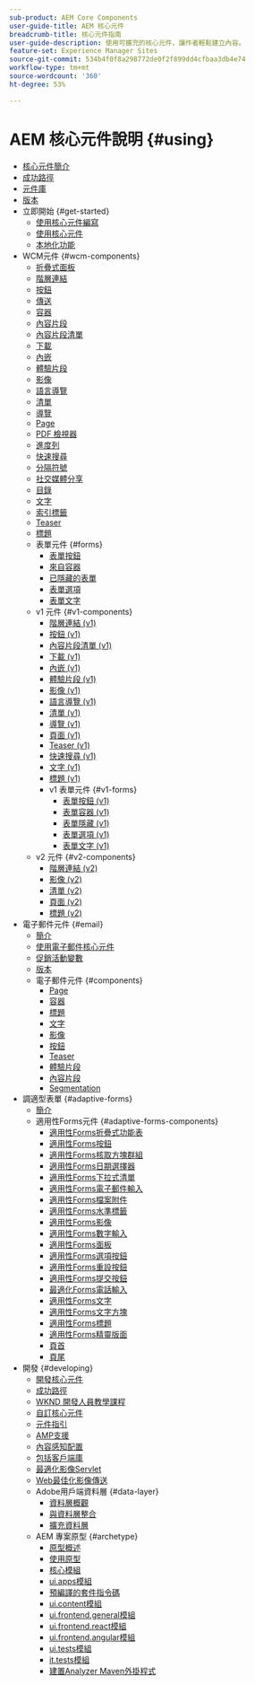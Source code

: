 ```yaml
---
sub-product: AEM Core Components
user-guide-title: AEM 核心元件
breadcrumb-title: 核心元件指南
user-guide-description: 使用可擴充的核心元件，讓作者輕鬆建立內容。
feature-set: Experience Manager Sites
source-git-commit: 534b4f0f8a298772de0f2f899dd4cfbaa3db4e74
workflow-type: tm+mt
source-wordcount: '360'
ht-degree: 53%

---
```



# AEM 核心元件說明 {#using}

+ [核心元件簡介](introduction.md)
+ [成功路徑](developing/success.md)
+ [元件庫](https://adobe.com/go/aem_cmp_library)
+ [版本](versions.md)
+ 立即開始 {#get-started}
   + [使用核心元件編寫](get-started/authoring.md)
   + [使用核心元件](get-started/using.md)
   + [本地化功能](get-started/localization.md)
+ WCM元件 {#wcm-components}
   + [折疊式面板](components/accordion.md)
   + [階層連結](components/breadcrumb.md)
   + [按鈕](components/button.md)
   + [傳送](components/carousel.md)
   + [容器](components/container.md)
   + [內容片段](components/content-fragment-component.md)
   + [內容片段清單](components/content-fragment-list.md)
   + [下載](components/download.md)
   + [內嵌](components/embed.md)
   + [體驗片段](components/experience-fragment.md)
   + [影像](components/image.md)
   + [語言導覽](components/language-navigation.md)
   + [清單](components/list.md)
   + [導覽](components/navigation.md)
   + [Page](components/page.md)
   + [PDF 檢視器](components/pdf-viewer.md)
   + [進度列](components/progress-bar.md)
   + [快速搜尋](components/quick-search.md)
   + [分隔符號](components/separator.md)
   + [社交媒體分享](components/sharing.md)
   + [目錄](components/tableofcontents.md)
   + [文字](components/text.md)
   + [索引標籤](components/tabs.md)
   + [Teaser](components/teaser.md)
   + [標題](components/title.md)
   + 表單元件 {#forms}
      + [表單按鈕](components/forms/form-button.md)
      + [來自容器](components/forms/form-container.md)
      + [已隱藏的表單](components/forms/form-hidden.md)
      + [表單選項](components/forms/form-options.md)
      + [表單文字](components/forms/form-text.md)
   + v1 元件 {#v1-components}
      + [階層連結 (v1)](components/v1/breadcrumb-v1.md)
      + [按鈕 (v1)](components/v1/button.md)
      + [內容片段清單 (v1)](components/v1/content-fragment-list.md)
      + [下載 (v1)](components/v1/download.md)
      + [內嵌 (v1)](components/v1/embed.md)
      + [體驗片段 (v1)](components/v1/experience-fragment.md)
      + [影像 (v1)](components/v1/image-v1.md)
      + [語言導覽 (v1)](components/v1/language-navigation.md)
      + [清單 (v1)](components/v1/list-v1.md)
      + [導覽 (v1)](components/v1/navigation.md)
      + [頁面 (v1)](components/v1/page-v1.md)
      + [Teaser (v1)](components/v1/teaser.md)
      + [快速搜尋 (v1)](components/v1/quick-search.md)
      + [文字 (v1)](components/v1/text-v1.md)
      + [標題 (v1)](components/v1/title-v1.md)
      + v1 表單元件 {#v1-forms}
         + [表單按鈕 (v1)](components/v1/form-button-v1.md)
         + [表單容器 (v1)](components/v1/form-container-v1.md)
         + [表單隱藏 (v1)](components/v1/form-hidden-v1.md)
         + [表單選項 (v1)](components/v1/form-options-v1.md)
         + [表單文字 (v1)](components/v1/form-text-v1.md)
   + v2 元件 {#v2-components}
      + [階層連結 (v2)](components/v2/breadcrumb.md)
      + [影像 (v2)](components/v2/image.md)
      + [清單 (v2)](components/v2/list.md)
      + [頁面 (v2)](components/v2/page.md)
      + [標題 (v2)](components/v2/title.md)
+ 電子郵件元件 {#email}
   + [簡介](/help/email/introduction.md)
   + [使用電子郵件核心元件](/help/email/using.md)
   + [促銷活動變數](/help/email/campaign-variables.md)
   + [版本](/help/email/versions.md)
   + 電子郵件元件 {#components}
      + [Page](/help/email/components/page.md)
      + [容器](/help/email/components/container.md)
      + [標題](/help/email/components/title.md)
      + [文字](/help/email/components/text.md)
      + [影像](/help/email/components/image.md)
      + [按鈕](/help/email/components/button.md)
      + [Teaser](/help/email/components/teaser.md)
      + [體驗片段](/help/email/components/experience-fragment.md)
      + [內容片段](/help/email/components/content-fragment.md)
      + [Segmentation](/help/email/components/segmentation.md)
+ 調適型表單 {#adaptive-forms}
   + [簡介](/help/adaptive-forms/introduction.md)
   + 適用性Forms元件 {#adaptive-forms-components}
      + [適用性Forms折疊式功能表](/help/adaptive-forms/components/accordion.md)
      + [適用性Forms按鈕](/help/adaptive-forms/components/button.md)
      + [適用性Forms核取方塊群組](/help/adaptive-forms/components/checkbox-group.md)
      + [適用性Forms日期選擇器](/help/adaptive-forms/components/date-picker.md)
      + [適用性Forms下拉式清單](/help/adaptive-forms/components/drop-down.md)
      + [適用性Forms電子郵件輸入](/help/adaptive-forms/components/email-input.md)
      + [適用性Forms檔案附件](/help/adaptive-forms/components/file-attachment.md)
      + [適用性Forms水準標籤](/help/adaptive-forms/components/horizontal-tabs.md)
      + [適用性Forms影像](/help/adaptive-forms/components/image.md)
      + [適用性Forms數字輸入](/help/adaptive-forms/components/number-input.md)
      + [適用性Forms面板](/help/adaptive-forms/components/panel-container.md)
      + [適用性Forms選項按鈕](/help/adaptive-forms/components/radio-button.md)
      + [適用性Forms重設按鈕](/help/adaptive-forms/components/reset-button.md)
      + [適用性Forms提交按鈕](/help/adaptive-forms/components/submit-button.md)
      + [最適化Forms電話輸入](/help/adaptive-forms/components/telephone-input.md)
      + [適用性Forms文字](/help/adaptive-forms/components/text.md)
      + [適用性Forms文字方塊](/help/adaptive-forms/components/text-input.md)
      + [適用性Forms標題](/help/adaptive-forms/components/title.md)
      + [適用性Forms精靈版面](/help/adaptive-forms/components/wizard.md)
      + [頁首](/help/adaptive-forms/components/header.md)
      + [頁尾](/help/adaptive-forms/components/footer.md)
+ 開發 {#developing}
   + [開發核心元件](developing/overview.md)
   + [成功路徑](https://experienceleague.adobe.com/docs/experience-manager-core-components/using/success.html)
   + [WKND 開發人員教學課程](https://experienceleague.adobe.com/docs/experience-manager-learn/getting-started-wknd-tutorial-develop/overview.html?lang=zh-Hant)
   + [自訂核心元件](developing/customizing.md)
   + [元件指引](developing/guidelines.md)
   + [AMP支援](developing/amp.md)
   + [內容感知配置](developing/context-aware-configs.md)
   + [包括客戶端庫](developing/including-clientlibs.md)
   + [最適化影像Servlet](/help/developing/adaptive-image-servlet.md)
   + [Web最佳化影像傳送](/help/developing/web-optimized-image-delivery.md)
   + Adobe用戶端資料層 {#data-layer}
      + [資料層概觀](developing/data-layer/overview.md)
      + [與資料層整合](developing/data-layer/integrations.md)
      + [擴充資料層](developing/data-layer/extending.md)
   + AEM 專案原型 {#archetype}
      + [原型概述](developing/archetype/overview.md)
      + [使用原型](developing/archetype/using.md)
      + [核心模組](developing/archetype/core.md)
      + [ui.apps模組](developing/archetype/uiapps.md)
      + [預編譯的套件指令碼](developing/archetype/precompiled-bundled-scripts.md)
      + [ui.content模組](developing/archetype/uicontent.md)
      + [ui.frontend.general模組](developing/archetype/uifrontend.md)
      + [ui.frontend.react模組](developing/archetype/uifrontend-react.md)
      + [ui.frontend.angular模組](developing/archetype/uifrontend-angular.md)
      + [ui.tests模組](developing/archetype/uitests.md)
      + [it.tests模組](developing/archetype/ittests.md)
      + [建置Analyzer Maven外掛程式](developing/archetype/build-analyzer-maven-plugin.md)
